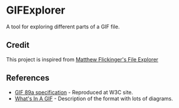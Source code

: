# GIFExplorer

A tool for exploring different parts of a GIF file.

## Credit
This project is inspired from [Matthew Flickinger's File Explorer](https://www.matthewflickinger.com/lab/whatsinagif/gif_explorer.asp)

## References
- [GIF 89a specification](https://www.w3.org/Graphics/GIF/spec-gif89a.txt) - Reproduced at W3C site.
- [What's In A GIF](https://www.matthewflickinger.com/lab/whatsinagif/) - Description of the format with lots of diagrams.
